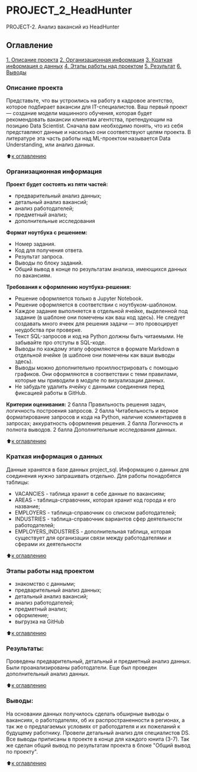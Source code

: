 # PROJECT_2_HeadHunter
PROJECT-2. Анализ вакансий из HeadHunter
## Оглавление
[1. Описание проекта](https://github.com/BNastya8/PROJECT2/README.md#Описание-проекта)
[2. Организационная информация](https://github.com/BNastya8/PROJECT2/edit/README.md#Организационная-информация)
[3. Краткая информация о данных](https://github.com/BNastya8/PROJECT2/main/README.md#Краткая-информация-о-данных)
[4. Этапы работы над проектом](https://github.com/BNastya8/PROJECT2/edit/main/README.md#Этапы-работы-над-проектом)
[5. Результат](https://github.com/BNastya8/PROJECT2/edit/main/README.mdmd#Результат)
[6. Выводы](https://github.com/BNastya8/PROJECT2/edit/main/README.mdmd#Выводы)


### Описание проекта
Представьте, что вы устроились на работу в кадровое агентство, которое подбирает вакансии для IT-специалистов. Ваш первый проект — создание модели машинного обучения, которая будет рекомендовать вакансии клиентам агентства, претендующим на позицию Data Scientist. Сначала вам необходимо понять, что из себя представляют данные и насколько они соответствуют целям проекта. В литературе эта часть работы над ML-проектом называется Data Understanding, или анализ данных.

:arrow_up:[к оглавлению](https://github.com/BNastya8/PROJECT2/edit/main/README.md##Оглавление)


### Организационная информация
**Проект будет состоять из пяти частей:**
- предварительный анализ данных;
- детальный анализ вакансий;
- анализ работодателей;
- предметный анализ;
- дополнительные исследования

**Формат ноутбука с решением:**
- Номер задания.
- Код для получения ответа.
- Результат запроса.
- Выводы по блоку заданий.
- Общий вывод в конце по результатам анализа, имеющихся данных по вакансиям.

**Требования к оформлению ноутбука-решения:**
- Решение оформляется только в Jupyter Notebook.
- Решение оформляется в соответствии с ноутбуком-шаблоном.
- Каждое задание выполняется в отдельной ячейке, выделенной под задание (в шаблоне они помечены как ваш код здесь). Не следует создавать много ячеек для решения задачи — это провоцирует неудобства при проверке.
- Текст SQL-запросов и код на Python должны быть читаемыми. Не забывайте про отступы в SQL-коде.
- Выводы по каждому этапу оформляются в формате Markdown в отдельной ячейке (в шаблоне они помечены как ваши выводы здесь).
- Выводы можно дополнительно проиллюстрировать с помощью графиков. Они оформляются в соответствии с теми правилами, которые мы приводили в модуле по визуализации данных.
- Не забудьте удалить ячейку с данными соединения перед фиксацией работы в GitHub.

**Критерии оценивания:**
2 балла	Правильность решения задач, логичность построения запросов.
2 балла	Читабельность и верное форматирование запросов и кода на Python, наличие комментариев в запросах; аккуратность оформления решения.
2 балла	Логичность и полнота выводов.
2 балла	Дополнительные исследования данных.

:arrow_up:[к оглавлению](https://github.com/BNastya8/PROJECT2/edit/main/README.md##Оглавление)

### Краткая информация о данных
Данные хранятся в базе данных project_sql. Информацию о данных для соединения нужно запрашивать отдельно.
Для работы понадобятся таблицы: 
- VACANCIES - таблица хранит в себе данные по вакансиям;
- AREAS - таблица-справочник, которая хранит код города и его название;
- EMPLOYERS - таблица-справочник со списком работодателей;
- INDUSTRIES - таблица-справочник вариантов сфер деятельности работодателей;
- EMPLOYERS_INDUSTRIES - дополнительная таблица, которая существует для организации связи между работодателями и сферами их деятельности
  
:arrow_up:[к оглавлению](https://github.com/BNastya8/PROJECT2/edit/main/README.md##Оглавление)


### Этапы работы над проектом  
- знакомство с данными;
- предварительный анализ данных;
- детальный анализ вакансий;
- анализ работодателей;
- предметный анализ;
- оформление;
- выгрузка на GitHub

:arrow_up:[к оглавлению](https://github.com/BNastya8/PROJECT2/edit/main/README.md##Оглавление)



### Результаты:  
Проведены предварительный, детальный и предметный анализ данных. Были проанализированы работодатели. Еще был проведен дополнительный анализ данных.

:arrow_up:[к оглавлению](https://github.com/BNastya8/PROJECT2/edit/main/README.md##Оглавление)


### Выводы:  
На основании данных получилось сделать обширные выводы о вакансиях, о работодателях, об их распространенности в регионах, а так же о предлагаемых условиях от работодателя и их пожеланий к будущему работнику. Провели детальный анализ для специалистов DS. Все выводы приписаны в проекте в конце для каждого юнита (3-7). Так же сделан общий вывод по результатам проекта в блоке "Общий вывод по проекту".

:arrow_up:[к оглавлению](https://github.com/BNastya8/PROJECT2/edit/main/README.md##Оглавление)
